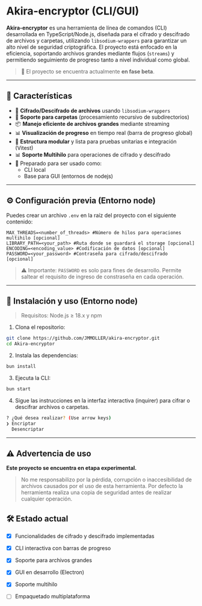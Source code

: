 # Akira-encryptor (CLI/GUI)

**Akira-encryptor** es una herramienta de línea de comandos (CLI) desarrollada en TypeScript/Node.js, diseñada para el cifrado y descifrado de archivos y carpetas, utilizando `libsodium-wrappers` para garantizar un alto nivel de seguridad criptográfica. El proyecto está enfocado en la eficiencia, soportando archivos grandes mediante flujos (`streams`) y permitiendo seguimiento de progreso tanto a nivel individual como global.

> 🚧 El proyecto se encuentra actualmente **en fase beta**.  

---

## 🧩 Características

- 🔐 **Cifrado/Descifrado de archivos** usando `libsodium-wrappers`
- 📂 **Soporte para carpetas** (procesamiento recursivo de subdirectorios)
- 📦 **Manejo eficiente de archivos grandes** mediante streaming
- 📊 **Visualización de progreso** en tiempo real (barra de progreso global)
- 🧪 **Estructura modular** y lista para pruebas unitarias e integración (Vitest)
- 📊 **Soporte Multihilo** para operaciones de cifrado y descifrado
- 🧰 Preparado para ser usado como:
  - CLI local
  - Base para GUI (entornos de nodejs)

---

## ⚙️ Configuración previa (Entorno node)

Puedes crear un archivo `.env` en la raíz del proyecto con el siguiente contenido:

```env
MAX_THREADS=<number_of_threads> #Número de hilos para operaciones multihilo [opcional]
LIBRARY_PATH=<your_path> #Ruta donde se guardará el storage [opcional]
ENCODING=<encoding_value> #Codificación de datos [opcional]
PASSWORD=<your_password> #Contraseña para cifrado/descifrado [opcional]
```

> ⚠️ Importante: `PASSWORD` es solo para fines de desarrollo. 
> Permite saltear el requisito de ingreso de constraseña en cada operación.

---

## 🚀 Instalación y uso (Entorno node)

> Requisitos: Node.js ≥ 18.x y npm

1. Clona el repositorio:

```bash
git clone https://github.com/JMMOLLER/akira-encryptor.git
cd Akira-encryptor
```
2. Instala las dependencias:

```bash
bun install
```

3. Ejecuta la CLI:

```bash
bun start
```

4. Sigue las instrucciones en la interfaz interactiva (inquirer) para cifrar o descifrar archivos o carpetas.

```bash
? ¿Qué desea realizar? (Use arrow keys)
❯ Encriptar
  Desencriptar
```

---

## ⚠️ Advertencia de uso

**Este proyecto se encuentra en etapa experimental.**
> No me responsabilizo por la pérdida, corrupción o inaccesibilidad de archivos causados por el uso de esta herramienta.
> Por defecto la herramienta realiza una copia de seguridad antes de realizar cualquier operación.

## 🛠️ Estado actual

- [x] Funcionalidades de cifrado y descifrado implementadas

- [x] CLI interactiva con barras de progreso

- [x] Soporte para archivos grandes

- [x] GUI en desarrollo (Electron)

- [x] Soporte multihilo 

- [ ] Empaquetado multiplataforma
